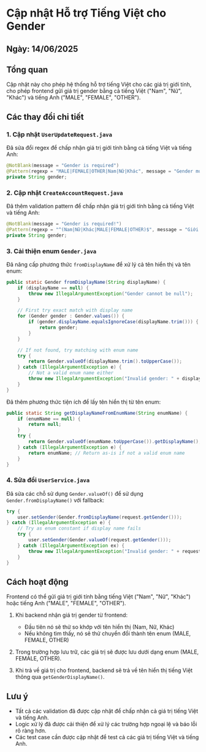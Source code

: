 # Cập nhật Hỗ trợ Tiếng Việt cho Gender

## Ngày: 14/06/2025

## Tổng quan

Cập nhật này cho phép hệ thống hỗ trợ tiếng Việt cho các giá trị giới tính, cho phép frontend gửi giá trị gender bằng cả tiếng Việt ("Nam", "Nữ", "Khác") và tiếng Anh ("MALE", "FEMALE", "OTHER").

## Các thay đổi chi tiết

### 1. Cập nhật `UserUpdateRequest.java`

Đã sửa đổi regex để chấp nhận giá trị giới tính bằng cả tiếng Việt và tiếng Anh:

```java
@NotBlank(message = "Gender is required")
@Pattern(regexp = "MALE|FEMALE|OTHER|Nam|Nữ|Khác", message = "Gender must be MALE, FEMALE, OTHER, Nam, Nữ, or Khác")
private String gender;
```

### 2. Cập nhật `CreateAccountRequest.java`

Đã thêm validation pattern để chấp nhận giá trị giới tính bằng cả tiếng Việt và tiếng Anh:

```java
@NotBlank(message = "Gender is required!")
@Pattern(regexp = "^(Nam|Nữ|Khác|MALE|FEMALE|OTHER)$", message = "Giới tính phải là: Nam, Nữ, Khác, MALE, FEMALE, hoặc OTHER")
private String gender;
```

### 3. Cải thiện enum `Gender.java`

Đã nâng cấp phương thức `fromDisplayName` để xử lý cả tên hiển thị và tên enum:

```java
public static Gender fromDisplayName(String displayName) {
    if (displayName == null) {
        throw new IllegalArgumentException("Gender cannot be null");
    }

    // First try exact match with display name
    for (Gender gender : Gender.values()) {
        if (gender.displayName.equalsIgnoreCase(displayName.trim())) {
            return gender;
        }
    }

    // If not found, try matching with enum name
    try {
        return Gender.valueOf(displayName.trim().toUpperCase());
    } catch (IllegalArgumentException e) {
        // Not a valid enum name either
        throw new IllegalArgumentException("Invalid gender: " + displayName);
    }
}
```

Đã thêm phương thức tiện ích để lấy tên hiển thị từ tên enum:

```java
public static String getDisplayNameFromEnumName(String enumName) {
    if (enumName == null) {
        return null;
    }
    try {
        return Gender.valueOf(enumName.toUpperCase()).getDisplayName();
    } catch (IllegalArgumentException e) {
        return enumName; // Return as-is if not a valid enum name
    }
}
```

### 4. Sửa đổi `UserService.java`

Đã sửa các chỗ sử dụng `Gender.valueOf()` để sử dụng `Gender.fromDisplayName()` với fallback:

```java
try {
    user.setGender(Gender.fromDisplayName(request.getGender()));
} catch (IllegalArgumentException e) {
    // Try as enum constant if display name fails
    try {
        user.setGender(Gender.valueOf(request.getGender()));
    } catch (IllegalArgumentException ex) {
        throw new IllegalArgumentException("Invalid gender: " + request.getGender());
    }
}
```

## Cách hoạt động

Frontend có thể gửi giá trị giới tính bằng tiếng Việt ("Nam", "Nữ", "Khác") hoặc tiếng Anh ("MALE", "FEMALE", "OTHER").

1. Khi backend nhận giá trị gender từ frontend:

   - Đầu tiên nó sẽ thử so khớp với tên hiển thị (Nam, Nữ, Khác)
   - Nếu không tìm thấy, nó sẽ thử chuyển đổi thành tên enum (MALE, FEMALE, OTHER)

2. Trong trường hợp lưu trữ, các giá trị sẽ được lưu dưới dạng enum (MALE, FEMALE, OTHER).

3. Khi trả về giá trị cho frontend, backend sẽ trả về tên hiển thị tiếng Việt thông qua `getGenderDisplayName()`.

## Lưu ý

- Tất cả các validation đã được cập nhật để chấp nhận cả giá trị tiếng Việt và tiếng Anh.
- Logic xử lý đã được cải thiện để xử lý các trường hợp ngoại lệ và báo lỗi rõ ràng hơn.
- Các test case cần được cập nhật để test cả các giá trị tiếng Việt và tiếng Anh.
